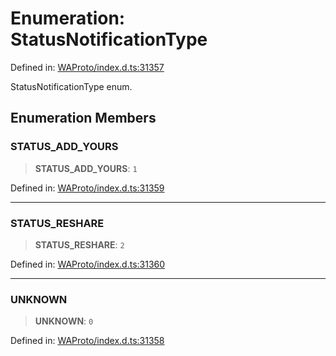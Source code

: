 # Enumeration: StatusNotificationType

Defined in: [WAProto/index.d.ts:31357](https://github.com/Fokusdotid/Baileys/blob/d7495b24bcd136e35724329fba661cfcc0bc8eed/WAProto/index.d.ts#L31357)

StatusNotificationType enum.

## Enumeration Members

### STATUS\_ADD\_YOURS

> **STATUS\_ADD\_YOURS**: `1`

Defined in: [WAProto/index.d.ts:31359](https://github.com/Fokusdotid/Baileys/blob/d7495b24bcd136e35724329fba661cfcc0bc8eed/WAProto/index.d.ts#L31359)

***

### STATUS\_RESHARE

> **STATUS\_RESHARE**: `2`

Defined in: [WAProto/index.d.ts:31360](https://github.com/Fokusdotid/Baileys/blob/d7495b24bcd136e35724329fba661cfcc0bc8eed/WAProto/index.d.ts#L31360)

***

### UNKNOWN

> **UNKNOWN**: `0`

Defined in: [WAProto/index.d.ts:31358](https://github.com/Fokusdotid/Baileys/blob/d7495b24bcd136e35724329fba661cfcc0bc8eed/WAProto/index.d.ts#L31358)
